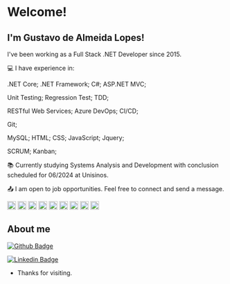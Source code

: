 # Welcome!

## I'm Gustavo de Almeida Lopes!

I've been working as a Full Stack .NET Developer since 2015.

:computer: I have experience in:

.NET Core;
.NET Framework;
C#;
ASP.NET MVC;

Unit Testing;
Regression Test;
TDD;

RESTful Web Services;
Azure DevOps;
CI/CD;

Git;

MySQL;
HTML;
CSS;
JavaScript;
Jquery;

SCRUM;
Kanban;

:books: Currently studying Systems Analysis and Development with conclusion scheduled for 06/2024 at Unisinos.

:outbox_tray: I am open to job opportunities. Feel free to connect and send a message.

<code><img height="20" src="https://img.shields.io/badge/HTML5-E34F26?style=for-the-badge&logo=html5&logoColor=white"></code>
<code><img height="20" src="https://img.shields.io/badge/CSS3-1572B6?style=for-the-badge&logo=css3&logoColor=white"></code>
<code><img height="20" src="https://img.shields.io/badge/JavaScript-323330?style=for-the-badge&logo=javascript&logoColor=F7DF1E"></code>
<code><img height="20" src="https://img.shields.io/badge/C%23-239120?style=for-the-badge&logo=c-sharp&logoColor=white"></code>
<code><img height="20" src="https://img.shields.io/badge/MySQL-005C84?style=for-the-badge&logo=mysql&logoColor=white"></code>
<code><img height="20" src="https://img.shields.io/badge/Microsoft%20SQL%20Server-CC2927?style=for-the-badge&logo=microsoft%20sql%20server&logoColor=white"></code>
<code><img height="20" src="https://img.shields.io/badge/.NET-512BD4?style=for-the-badge&logo=dotnet&logoColor=white"></code>
<code><img height="20" src="https://img.shields.io/badge/Git-F05032?style=for-the-badge&logo=git&logoColor=white"></code>
<code><img height="20" src="https://img.shields.io/badge/Visual_Studio-5C2D91?style=for-the-badge&logo=visual%20studio&logoColor=white"></code>

## About me

[![Github Badge](https://img.shields.io/badge/-Github-000?style=flat-square&logo=Github&logoColor=white&link=https://github.com/g-alopes)](https://github.com/g-alopes)

[![Linkedin Badge](https://img.shields.io/badge/-LinkedIn-blue?style=flat-square&logo=Linkedin&logoColor=white&link=https://www.linkedin.com/in/gustavo-de-almeida-lopes-349b6b131/)](https://www.linkedin.com/in/gustavo-lopes-software-developer/)

- Thanks for visiting.

